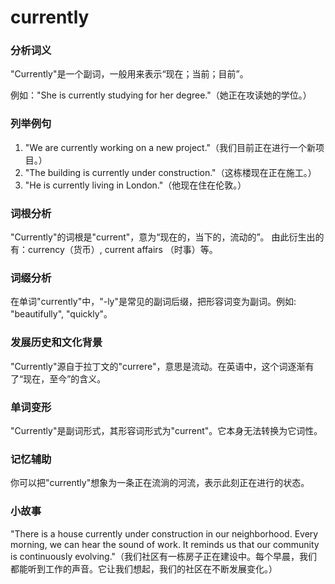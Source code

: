 # currently

### 分析词义

  

"Currently"是一个副词，一般用来表示“现在；当前；目前”。

  

例如："She is currently studying for her degree."（她正在攻读她的学位。）

  

### 列举例句

  

1.  "We are currently working on a new project."（我们目前正在进行一个新项目。）
2.  "The building is currently under construction."（这栋楼现在正在施工。）
3.  "He is currently living in London."（他现在住在伦敦。）

  

### 词根分析

  

"Currently"的词根是"current"，意为“现在的，当下的，流动的”。 由此衍生出的有：currency（货币）, current affairs （时事）等。

  

### 词缀分析

  

在单词"currently"中，"-ly"是常见的副词后缀，把形容词变为副词。例如: "beautifully", "quickly"。

  

### 发展历史和文化背景

  

"Currently"源自于拉丁文的"currere"，意思是流动。在英语中，这个词逐渐有了“现在，至今”的含义。

  

### 单词变形

  

"Currently"是副词形式，其形容词形式为"current"。它本身无法转换为它词性。

  

### 记忆辅助

  

你可以把"currently"想象为一条正在流淌的河流，表示此刻正在进行的状态。

  

### 小故事

  

"There is a house currently under construction in our neighborhood. Every morning, we can hear the sound of work. It reminds us that our community is continuously evolving."（我们社区有一栋房子正在建设中。每个早晨，我们都能听到工作的声音。它让我们想起，我们的社区在不断发展变化。）
